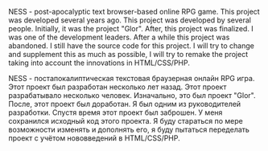 NESS - post-apocalyptic text browser-based online RPG game.
This project was developed several years ago. This project was developed by several people. Initially, it was the project "Glor". After, this project was finalized. I was one of the development leaders. After a while this project was abandoned.
I still have the source code for this project. I will try to change and supplement this as much as possible, I will try to remake the project taking into account the innovations in HTML/CSS/PHP.

NESS - постапокалиптическая текстовая браузерная онлайн RPG игра.
Этот проект был разработан несколько лет назад. Этот проект разрабатывало несколько человек. Изначально, это был проект "Glor". После, этот проект был доработан. Я был одним из руководителей разработки. Спустя время этот проект был заброшен.
У меня сохранился исходный код этого проекта. Я буду стараться по мере возможности изменять и дополнять его, я буду пытаться переделать проект с учётом нововведений в HTML/CSS/PHP.